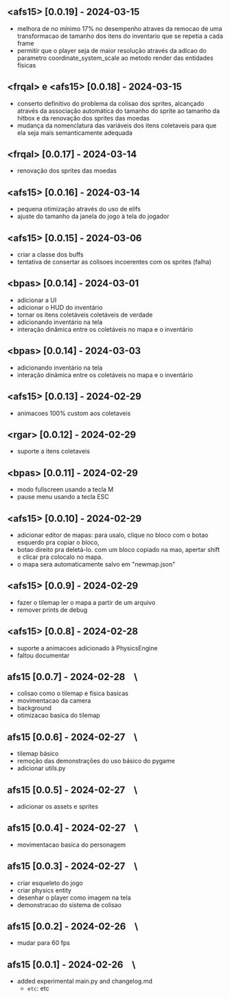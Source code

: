 
## \<afs15\> [0.0.19] - 2024-03-15 &ensp;
- melhora de no mínimo 17% no desempenho atraves da remocao de uma transformacao de tamanho dos itens do inventario que se repetia a cada frame
- permitir que o player seja de maior resolução através da adicao do parametro coordinate_system_scale ao metodo render das entidades físicas

## \<frqal\> e \<afs15\> [0.0.18] - 2024-03-15 &ensp;
- conserto definitivo do problema da colisao dos sprites, alcançado através da associação automática do tamanho do sprite ao tamanho da hitbox e da renovação dos sprites das moedas
- mudança da nomenclatura das variáveis dos itens coletaveis para que ela seja mais semanticamente adequada 

## \<frqal\> [0.0.17] - 2024-03-14 &ensp;
- renovação dos sprites das moedas

## \<afs15\> [0.0.16] - 2024-03-14 &ensp;
- pequena otimização através do uso de elifs
- ajuste do tamanho da janela do jogo à tela do jogador

## \<afs15\> [0.0.15] - 2024-03-06 &ensp;
- criar a classe dos buffs
- tentativa de consertar as colisoes incoerentes com os sprites (falha)

## \<bpas\> [0.0.14] - 2024-03-01 &ensp;
- adicionar a UI
- adicionar o HUD do inventário
- tornar os itens coletáveis coletáveis de verdade
- adicionando inventário na tela
- interação dinâmica entre os coletáveis no mapa e o inventário

## \<bpas\> [0.0.14] - 2024-03-03 &ensp;
- adicionando inventário na tela
- interação dinâmica entre os coletáveis no mapa e o inventário

## \<afs15\> [0.0.13] - 2024-02-29 &ensp;
- animacoes 100% custom aos coletaveis

## \<rgar\> [0.0.12] - 2024-02-29 &ensp;
- suporte a itens coletaveis

## \<bpas\> [0.0.11] - 2024-02-29 &ensp;
- modo fullscreen usando a tecla M
- pause menu usando a tecla ESC

## \<afs15\> [0.0.10] - 2024-02-29 &ensp;
- adicionar editor de mapas: para usalo, clique no bloco com o botao esquerdo pra copiar o bloco,
- botao direito pra deletá-lo. com um bloco copiado na mao, apertar shift e clicar pra colocalo no mapa.
- o mapa sera automaticamente salvo em "newmap.json"


## \<afs15\> [0.0.9] - 2024-02-29 &ensp;
- fazer o tilemap ler o mapa a partir de um arquivo
- remover prints de debug


## \<afs15\> [0.0.8] - 2024-02-28 &ensp;
  - suporte a animacoes adicionado à PhysicsEngine
  - faltou documentar

## afs15 [0.0.7] - 2024-02-28 &ensp; \
 - colisao como o tilemap e física basicas
 - movimentacao da camera
 - background
 - otimizacao basica do tilemap



## afs15 [0.0.6] - 2024-02-27 &ensp; \
 - tilemap básico 
 - remoção das demonstrações do uso básico do pygame
 - adicionar utils.py

## afs15 [0.0.5] - 2024-02-27 &ensp; \
- adicionar os assets e sprites

## afs15 [0.0.4] - 2024-02-27 &ensp; \

- movimentacao basica do personagem

## afs15 [0.0.3] - 2024-02-27 &ensp; \

- criar esqueleto do jogo
- criar physics entity
- desenhar o player como imagem na tela
- demonstracao do sistema de colisao 


## afs15 [0.0.2] - 2024-02-26 &ensp; \

- mudar para 60 fps


## afs15 [0.0.1] - 2024-02-26 &ensp; \

- added experimental main.py and changelog.md
  - ``etc``: etc
